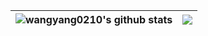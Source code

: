 | <a><img src="https://github-readme-stats.vercel.app/api?username=SuperArilo&show_icons=true&include_all_commits=true&theme=buefy&hide_border=true" alt="wangyang0210's github stats" /> </a> | <a> <img align="center" src="https://github-readme-stats.vercel.app/api/top-langs/?username=SuperArilo&layout=compact&theme=buefy&hide_border=true" /> </a> | 
| ------------- | ------------- |
